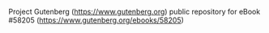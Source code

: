 Project Gutenberg (https://www.gutenberg.org) public repository for
eBook #58205 (https://www.gutenberg.org/ebooks/58205)

